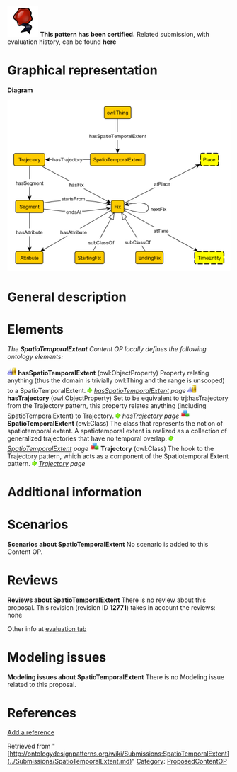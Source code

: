 [![](../images/thumb/b/b5/Certified.png/70px-Certified.png)](../Image/Certified.png.md "Certified.png") __This pattern has been certified.__
Related submission, with evaluation history, can be found __here__





#  Graphical representation


__Diagram__




[![Image:Spatiotemporal.png](../images/0/02/Spatiotemporal.png)](../Image/Spatiotemporal.png.md "Image:Spatiotemporal.png")




#  General description


  




#  Elements


_The __SpatioTemporalExtent__ Content OP locally defines the following ontology elements:_



[![ObjectProperty](../images/thumb/c/c3/ObjectProperty.gif/20px-ObjectProperty.gif)](../Image/ObjectProperty.gif.md "ObjectProperty") __hasSpatioTemporalExtent__ (owl:ObjectProperty) Property relating anything (thus the domain is trivially owl:Thing and the range is unscoped) to a SpatioTemporalExtent. 
 [![](../images/thumb/8/87/ArrowRight.gif/11px-ArrowRight.gif)](../Image/ArrowRight.gif.md "ArrowRight.gif") _[hasSpatioTemporalExtent](../Submissions/SpatioTemporalExtent/hasSpatioTemporalExtent.md "Submissions:SpatioTemporalExtent/hasSpatioTemporalExtent") page_
[![ObjectProperty](../images/thumb/c/c3/ObjectProperty.gif/20px-ObjectProperty.gif)](../Image/ObjectProperty.gif.md "ObjectProperty") __hasTrajectory__ (owl:ObjectProperty) Set to be equivalent to trj:hasTrajectory from the Trajectory pattern, this property relates anything (including SpatioTemporalExtent) to Trajectory. 
 [![](../images/thumb/8/87/ArrowRight.gif/11px-ArrowRight.gif)](../Image/ArrowRight.gif.md "ArrowRight.gif") _[hasTrajectory](../Submissions/SpatioTemporalExtent/hasTrajectory.md "Submissions:SpatioTemporalExtent/hasTrajectory") page_
[![Class](../images/thumb/2/27/Class.gif/20px-Class.gif)](../Image/Class.gif.md "Class") __SpatioTemporalExtent__ (owl:Class) The class that represents the notion of spatiotemporal extent. A spatiotemporal extent is realized as a collection of generalized trajectories that have no temporal overlap. 
 [![](../images/thumb/8/87/ArrowRight.gif/11px-ArrowRight.gif)](../Image/ArrowRight.gif.md "ArrowRight.gif") _[SpatioTemporalExtent](../Submissions/SpatioTemporalExtent/SpatioTemporalExtent.md "Submissions:SpatioTemporalExtent/SpatioTemporalExtent") page_
[![Class](../images/thumb/2/27/Class.gif/20px-Class.gif)](../Image/Class.gif.md "Class") __Trajectory__ (owl:Class) The hook to the Trajectory pattern, which acts as a component of the Spatiotemporal Extent pattern. 
 [![](../images/thumb/8/87/ArrowRight.gif/11px-ArrowRight.gif)](../Image/ArrowRight.gif.md "ArrowRight.gif") _[Trajectory](../Submissions/SpatioTemporalExtent/Trajectory.md "Submissions:SpatioTemporalExtent/Trajectory") page_
#  Additional information


#  Scenarios



__Scenarios about SpatioTemporalExtent__
No scenario is added to this Content OP.




#  Reviews



__Reviews about SpatioTemporalExtent__
There is no review about this proposal.
This revision (revision ID __12771__) takes in account the reviews: none


Other info at [evaluation tab](http://ontologydesignpatterns.org/wiki/index.php?title=Submissions:SpatioTemporalExtent&action=evaluation "http://ontologydesignpatterns.org/wiki/index.php?title=Submissions:SpatioTemporalExtent&action=evaluation")




  




#  Modeling issues



__Modeling issues about SpatioTemporalExtent__
There is no Modeling issue related to this proposal.




  




#  References


[Add a reference](index.php@title=Odp%253AAdd_reference&subject=../Submissions/SpatioTemporalExtent.md "http://ontologydesignpatterns.org/wiki/index.php?title=Odp:Add_reference&subject=Submissions%3ASpatioTemporalExtent")


  






Retrieved from "[http://ontologydesignpatterns.org/wiki/Submissions:SpatioTemporalExtent](../Submissions/SpatioTemporalExtent.md)"
 [Category](http://ontologydesignpatterns.org/wiki/Special:Categories "Special:Categories"): [ProposedContentOP](../Category/ProposedContentOP.md "Category:ProposedContentOP")